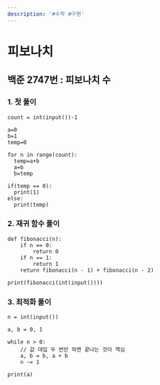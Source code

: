 ```yaml
---
description: '#수학 #구현'
---
```


# 피보나치

## 백준 2747번 : 피보나치 수

### 1. 첫 풀이

```text
count = int(input())-1

a=0
b=1
temp=0

for n in range(count):
  temp=a+b
  a=b
  b=temp

if(temp == 0):
  print(1)
else:
  print(temp)
```

### 2. 재귀 함수 풀이

```text
def fibonacci(n):
    if n == 0:
        return 0
    if n == 1:
        return 1
    return fibonacci(n - 1) + fibonacci(n - 2)

print(fibonacci(int(input())))
```

### 3. 최적화 풀이

```text
n = int(input())

a, b = 0, 1

while n > 0:
    // 값 대입 두 번만 하면 끝나는 것이 핵심
    a, b = b, a + b
    n -= 1

print(a)
```

